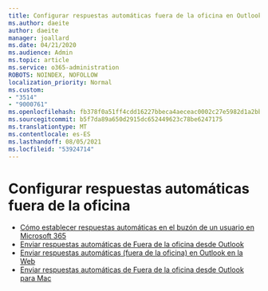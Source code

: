 ```yaml
---
title: Configurar respuestas automáticas fuera de la oficina en Outlook
ms.author: daeite
author: daeite
manager: joallard
ms.date: 04/21/2020
ms.audience: Admin
ms.topic: article
ms.service: o365-administration
ROBOTS: NOINDEX, NOFOLLOW
localization_priority: Normal
ms.custom:
- "3514"
- "9000761"
ms.openlocfilehash: fb378f0a51ff4cdd16227bbeca4aeceac0002c27e5982d1a2bb25579dc2cd21b
ms.sourcegitcommit: b5f7da89a650d2915dc652449623c78be6247175
ms.translationtype: MT
ms.contentlocale: es-ES
ms.lasthandoff: 08/05/2021
ms.locfileid: "53924714"
---
```

# <a name="set-up-out-of-office-automatic-replies"></a>Configurar respuestas automáticas fuera de la oficina

- [Cómo establecer respuestas automáticas en el buzón de un usuario en Microsoft 365](https://docs.microsoft.com/exchange/troubleshoot/configure-mailboxes/set-automatic-replies)
- [Enviar respuestas automáticas de Fuera de la oficina desde Outlook](https://support.office.com/article/9742f476-5348-4f9f-997f-5e208513bd67)
- [Enviar respuestas automáticas (fuera de la oficina) en Outlook en la Web](https://support.office.com/article/0c193ab0-b9e1-4058-84be-a5b014242290)
- [Enviar respuestas automáticas de Fuera de la oficina desde Outlook para Mac](https://support.office.com/article/4e07ab75-beda-4f9e-bcdc-44471ebacdee)